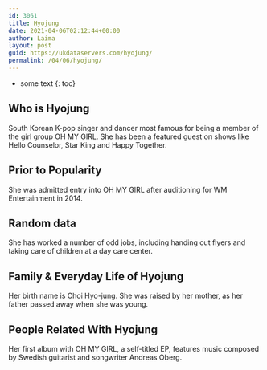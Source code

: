 ```yaml
---
id: 3061
title: Hyojung
date: 2021-04-06T02:12:44+00:00
author: Laima
layout: post
guid: https://ukdataservers.com/hyojung/
permalink: /04/06/hyojung/
---
```


* some text
{: toc}


## Who is Hyojung
                  
                  
                  
South Korean K-pop singer and dancer most famous for being a member of the girl group OH MY GIRL. She has been a featured guest on shows like Hello Counselor, Star King and Happy Together.
                  
              
            
              
            
                
                
                
## Prior to Popularity
                  
                  
                  
She was admitted entry into OH MY GIRL after auditioning for WM Entertainment in 2014.
                  
              
            
              
            
                
                
                
## Random data
                  
                  
                  
She has worked a number of odd jobs, including handing out flyers and taking care of children at a day care center.
                  
              
            
              
            
                
                
                
## Family & Everyday Life of Hyojung
                  
                  
                  
Her birth name is Choi Hyo-jung. She was raised by her mother, as her father passed away when she was young.
                  
              
            
              
            
                
                
                
## People Related With Hyojung
                  
                  
                  
Her first album with OH MY GIRL, a self-titled EP, features music composed by Swedish guitarist and songwriter Andreas Oberg. 
                  
              
            
              
            
                
              
            
              
              
            
            
              
            
          
          
          
